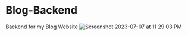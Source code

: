 # Blog-Backend

Backend for my Blog Website
![Screenshot 2023-07-07 at 11 29 03 PM](https://github.com/theyashwanthsai/Blog-Backend/assets/68785131/8ee61b5e-4ed2-4ac0-91db-aca126dec277)
